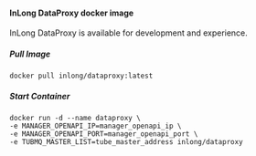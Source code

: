 #### InLong DataProxy docker image
InLong DataProxy is available for development and experience.

##### Pull Image
```
docker pull inlong/dataproxy:latest
```

##### Start Container
```
docker run -d --name dataproxy \
-e MANAGER_OPENAPI_IP=manager_openapi_ip \
-e MANAGER_OPENAPI_PORT=manager_openapi_port \
-e TUBMQ_MASTER_LIST=tube_master_address inlong/dataproxy
```